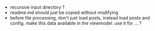 * recursive input directory ?
* readme.md should just be copied without modifying
* before file processing, don't just load posts, instead load posts and config. make this data available in the viewmodel. use it for ... ?
